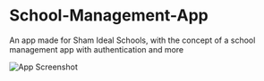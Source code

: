 # School-Management-App
An app made for Sham Ideal Schools, with the concept of a school management app with authentication and more

![App Screenshot](.image.png)
